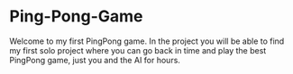 # Ping-Pong-Game

Welcome to my first PingPong game.
In the project you will be able to find my first solo project where you can go back in time and play the best 
PingPong game, just you and the AI for hours.
